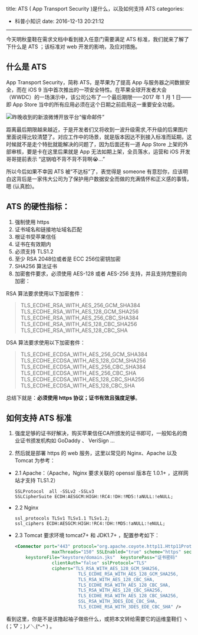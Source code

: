 title: ATS ( App Transport Security )是什么，以及如何支持 ATS
categories:
  - 科普小知识
date: 2016-12-13 20:21:12
---

今天明秋童鞋在需求文档中看到接入任意门需要满足 ATS 标准，我们就来了解了下什么是 ATS ；该标准对 web 开发的影响，及应对措施。

## 什么是 ATS

App Transport Security，简称 ATS，是苹果为了提高 App 与服务器之间数据安全，而在 iOS 9 当中首次推出的一项安全特性。在苹果全球开发者大会（WWDC）的一场演示中，该公司公布了一个最后期限——2017 年 1 月 1 日——即 App Store 当中的所有应用必须在这个日期之前启用这一重要安全功能。

<!-- more -->

![昨晚收到的新浪微博开放平台“催命邮件”](http://ww2.sinaimg.cn/large/4d6e3e3bgw1faowh7bp4bj20s40f8dmb.jpg)

距离最后期限越来越近，于是开发者们又将收到一波升级需求,不升级的后果图片里面说得比较清楚了。对应工作中的场景，就是版本因达不到接入标准而延期，这时候就不是走个特批就能解决的问题了，因为后面还有一道 App Store 上架的外部审核，要是卡在这里后果就是 App 无法如期上架，全员落水，运营和 iOS 开发哥哥提前表示 “这锅咱不背不背不背啊😭…”

所以今后如果不幸因 ATS 被“不达标”了，表觉得是 someone 有意怼你，应该明白这背后是一家伟大公司为了保护用户数据安全而做的充满情怀和正义感的事情，嗯 (认真脸)。

## ATS 的硬性指标：

1. 强制使用 https
2. 证书域名和链接地址域名匹配
3. 根证书受苹果信任
4. 证书在有效期内
5. 必须支持 TLS1.2
6. 至少 RSA 2048位或者是 ECC 256位密钥加密
7. SHA256 算法证书
8. 加密套件要求，必须使用 AES-128 或者 AES-256 支持，并且支持完整前向加密：

RSA 算法要求使用以下加密套件：
  > TLS_ECDHE_RSA_WITH_AES_256_GCM_SHA384
  > TLS_ECDHE_RSA_WITH_AES_128_GCM_SHA256
  > TLS_ECDHE_RSA_WITH_AES_256_CBC_SHA384
  > TLS_ECDHE_RSA_WITH_AES_128_CBC_SHA256
  > TLS_ECDHE_RSA_WITH_AES_128_CBC_SHA

DSA 算法要求使用以下加密套件：
  > TLS_ECDHE_ECDSA_WITH_AES_256_GCM_SHA384
  > TLS_ECDHE_ECDSA_WITH_AES_128_GCM_SHA256
  > TLS_ECDHE_ECDSA_WITH_AES_256_CBC_SHA384
  > TLS_ECDHE_ECDSA_WITH_AES_256_CBC_SHA
  > TLS_ECDHE_ECDSA_WITH_AES_128_CBC_SHA256
  > TLS_ECDHE_ECDSA_WITH_AES_128_CBC_SHA

总结下就是：**必须使用 https 协议；证书有效且强度足够**。

## 如何支持 ATS 标准

1. 强度足够的证书好解决，购买苹果信任CA所颁发的证书即可，一般知名的商业证书颁发机构如 GoDaddy 、 VeriSign …

2. 然后就是部署 https 的 web 服务，这里以常见的 Nginx、Apache 以及 Tomcat 为参考：

* 2.1 Apache：（Apache，Nginx 要求关联的 openssl 版本在 1.0.1+ ，这样网站才支持 TLS1.2）

  ```ApacheConf
  SSLProtocol  all -SSLv2 -SSLv3
  SSLCipherSuite ECDH:AESGCM:HIGH:!RC4:!DH:!MD5:!aNULL:!eNULL;
  ```

* 2.2 Nginx

  ```Nginx
  ssl_protocols TLSv1 TLSv1.1 TLSv1.2; 
  ssl_ciphers ECDH:AESGCM:HIGH:!RC4:!DH:!MD5:!aNULL:!eNULL;
  ```

* 2.3 Tomcat 要求环境 tomcat7+ 和 JDK1.7+ ，配置参考如下：
  ```xml
  <Connector port="443" protocol="org.apache.coyote.http11.Http11Protocol"
                maxThreads="150" SSLEnabled="true" scheme="https" secure="true"
      keystoreFile="keystore/domain.jks"  keystorePass="证书密码"
                clientAuth="false" sslProtocol="TLS"
                ciphers="TLS_RSA_WITH_AES_128_GCM_SHA256,
                          TLS_ECDHE_RSA_WITH_AES_128_GCM_SHA256,
                          TLS_RSA_WITH_AES_128_CBC_SHA,
                          TLS_ECDHE_RSA_WITH_AES_128_CBC_SHA,
                          TLS_RSA_WITH_AES_128_CBC_SHA256,
                          TLS_ECDHE_RSA_WITH_AES_128_CBC_SHA256,
                          SSL_RSA_WITH_3DES_EDE_CBC_SHA,
                          TLS_ECDHE_RSA_WITH_3DES_EDE_CBC_SHA" />

  ```

看到这里，你是不是该撸起袖子做些什么，或把本文转给需要它的运维童鞋们 ヽ(；▽；)ノ＼(^-^ ) 。
